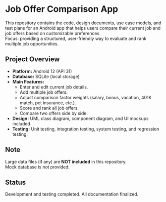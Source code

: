 # **Job Offer Comparison App**

This repository contains the code, design documents, use case models, and test plans for an Android app that helps users compare their current job and job offers based on customizable preferences.  
Focus: providing a structured, user-friendly way to evaluate and rank multiple job opportunities.

## Project Overview

- **Platform:** Android 12 (API 31)
- **Database:** SQLite (local storage)
- **Main Features:**
  - Enter and edit current job details.
  - Add multiple job offers.
  - Adjust comparison factor weights (salary, bonus, vacation, 401K match, pet insurance, etc.).
  - Score and rank all job offers.
  - Compare two offers side by side.
- **Design:** UML class diagram, component diagram, and UI mockups included.
- **Testing:** Unit testing, integration testing, system testing, and regression testing.

## Note

Large data files (if any) are **NOT included** in this repository.  
Mock database is not provided.

## Status

Development and testing completed. All documentation finalized.

